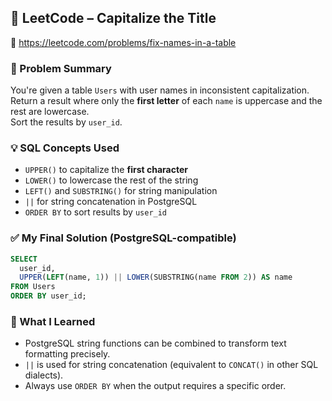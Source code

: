## 🧠 LeetCode – Capitalize the Title  
🔗 https://leetcode.com/problems/fix-names-in-a-table

### 📌 Problem Summary  
You're given a table `Users` with user names in inconsistent capitalization.  
Return a result where only the **first letter** of each `name` is uppercase and the rest are lowercase.  
Sort the results by `user_id`.

### 💡 SQL Concepts Used  
- `UPPER()` to capitalize the **first character**  
- `LOWER()` to lowercase the rest of the string  
- `LEFT()` and `SUBSTRING()` for string manipulation  
- `||` for string concatenation in PostgreSQL  
- `ORDER BY` to sort results by `user_id`

### ✅ My Final Solution (PostgreSQL-compatible)
```sql
SELECT  
  user_id,  
  UPPER(LEFT(name, 1)) || LOWER(SUBSTRING(name FROM 2)) AS name  
FROM Users  
ORDER BY user_id;
```

### 💬 What I Learned  
- PostgreSQL string functions can be combined to transform text formatting precisely.  
- `||` is used for string concatenation (equivalent to `CONCAT()` in other SQL dialects).  
- Always use `ORDER BY` when the output requires a specific order.

